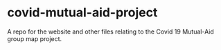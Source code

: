 # covid-mutual-aid-project

A repo for the website and other files relating to the Covid 19 Mutual-Aid group map project.


